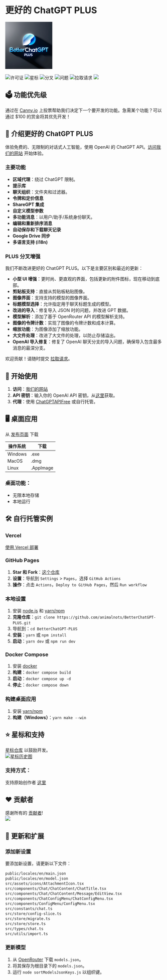 # 更好的 ChatGPT PLUS

<p>
    <a href="https://animalnots.github.io/BetterChatGPT-PLUS/" target="_blank"><img src="public/public.jpg" alt="Better ChatGPT" width="150" /></a>
</p>

![许可证](https://img.shields.io/github/license/animalnots/BetterChatGPT-PLUS?style=flat-square)
![星标](https://img.shields.io/github/stars/animalnots/BetterChatGPT-PLUS?style=flat-square)
![分叉](https://img.shields.io/github/forks/animalnots/BetterChatGPT-PLUS?style=flat-square)
![问题](https://img.shields.io/github/issues/animalnots/BetterChatGPT-PLUS?style=flat-square)
![拉取请求](https://img.shields.io/github/issues-pr/animalnots/BetterChatGPT-PLUS?style=flat-square)
<a href="https://discord.gg/2CKfAbAJrH"><img src="https://cdn.prod.website-files.com/6257adef93867e50d84d30e2/636e0b52aa9e99b832574a53_full_logo_blurple_RGB.png" height="20"></a>

## 🗳️ 功能优先级

通过在 [Canny.io](https://betterchatgpt.canny.io/feature-requests) 上投票帮助我们决定下一个要开发的功能。急需某个功能？可以通过 $100 的赏金将其优先开发！

## 🚀 介绍更好的 ChatGPT PLUS

体验免费的、无限制的对话式人工智能，使用 OpenAI 的 ChatGPT API。[访问我们的网站](https://animalnots.github.io/BetterChatGPT-PLUS/) 开始体验。

### 主要功能

- **区域代理**：绕过 ChatGPT 限制。
- **提示库**
- **聊天组织**：文件夹和过滤器。
- **令牌和定价信息**
- **ShareGPT 集成**
- **自定义模型参数**
- **多功能消息**：以用户/助手/系统身份聊天。
- **编辑和重新排序消息**
- **自动保存和下载聊天记录**
- **Google Drive 同步**
- **多语言支持 (i18n)**

### PLUS 分叉增强

我们不断改进更好的 ChatGPT PLUS。以下是主要区别和最近的更新：

- **小型 UI 增强**：更时尚、更直观的界面，包括更新的附件图标，现在移动到底部。
- **剪贴板支持**：直接从剪贴板粘贴图像。
- **图像界面**：支持支持的模型的图像界面。
- **标题模型选择**：允许指定用于聊天标题生成的模型。
- **改进的导入**：修复导入 JSON 时的问题，并改进 GPT 数据。
- **模型解析**：添加了基于 OpenRouter API 的模型解析支持。
- **图像的令牌计数**：实现了图像的令牌计数和成本计算。
- **缩放功能**：为图像添加了缩放功能。
- **大文件处理**：改进了大文件的处理，以防止存储溢出。
- **OpenAI 导入修复**：修复了 OpenAI 聊天分支的导入问题，确保导入包含最多消息的最深分支。

欢迎贡献！请随时提交 [拉取请求](https://github.com/animalnots/BetterChatGPT-PLUS/pulls)。

## 🚀 开始使用

1. **访问**：[我们的网站](https://animalnots.github.io/BetterChatGPT-PLUS/)
2. **API 密钥**：输入你的 OpenAI API 密钥，从[这里](https://platform.openai.com/account/api-keys)获取。
3. **代理**：使用 [ChatGPTAPIFree](https://github.com/ayaka14732/ChatGPTAPIFree) 或自行托管。

## 🖥️ 桌面应用

从 [发布页面](https://github.com/animalnots/BetterChatGPT-PLUS/releases) 下载

| 操作系统 | 下载     |
| -------- | -------- |
| Windows  | .exe     |
| MacOS    | .dmg     |
| Linux    | .AppImage|

### 桌面功能：

- 无限本地存储
- 本地运行

## 🛠️ 自行托管实例

### Vercel

[使用 Vercel 部署](https://vercel.com/new/clone?repository-url=https%3A%2F%2Fgithub.com%2Fanimalnots%2FBetterChatGPT-PLUS)

### GitHub Pages

1. **Star 和 Fork**：[这个仓库](https://github.com/animalnots/BetterChatGPT-PLUS)
2. **设置**：导航到 `Settings` > `Pages`，选择 `GitHub Actions`
3. **操作**：点击 `Actions`，`Deploy to GitHub Pages`，然后 `Run workflow`

### 本地设置

1. 安装 [node.js](https://nodejs.org/en/) 和 [yarn/npm](https://www.npmjs.com/)
2. **克隆仓库**：`git clone https://github.com/animalnots/BetterChatGPT-PLUS.git`
3. 导航到：`cd BetterChatGPT-PLUS`
4. **安装**：`yarn` 或 `npm install`
5. **启动**：`yarn dev` 或 `npm run dev`

### Docker Compose

1. 安装 [docker](https://www.docker.com/)
2. **构建**：`docker compose build`
3. **启动**：`docker compose up -d`
4. **停止**：`docker compose down`

### 构建桌面应用

1. 安装 [yarn/npm](https://www.npmjs.com/)
2. **构建（Windows）**：`yarn make --win`

## ⭐️ 星标和支持

[星标仓库](https://github.com/animalnots/BetterChatGPT-PLUS) 以鼓励开发。
<br />[![星标历史图](https://api.star-history.com/svg?repos=animalnots/BetterChatGPT-PLUS&type=Date)](https://github.com/animalnots/BetterChatGPT-PLUS/stargazers)

### 支持方式：

支持原始创作者 [这里](https://github.com/ztjhz/BetterChatGPT?tab=readme-ov-file#-support)

## ❤️ 贡献者

感谢所有的 [贡献者](https://github.com/animalnots/BetterChatGPT-PLUS/graphs/contributors)!
<br /><a href="https://github.com/animalnots/BetterChatGPT-PLUS/graphs/contributors">
<img src="https://contrib.rocks/image?repo=animalnots/BetterChatGPT-PLUS" />
</a>

## 🚀 更新和扩展

### 添加新设置

要添加新设置，请更新以下文件：

```plaintext
public/locales/en/main.json
public/locales/en/model.json
src/assets/icons/AttachmentIcon.tsx
src/components/Chat/ChatContent/ChatTitle.tsx
src/components/Chat/ChatContent/Message/EditView.tsx
src/components/ChatConfigMenu/ChatConfigMenu.tsx
src/components/ConfigMenu/ConfigMenu.tsx
src/constants/chat.ts
src/store/config-slice.ts
src/store/migrate.ts
src/store/store.ts
src/types/chat.ts
src/utils/import.ts
```

### 更新模型

1. 从 [OpenRouter](https://openrouter.ai/api/v1/models) 下载 `models.json`。
2. 将其保存为根目录下的 `models.json`。
3. 运行 `node sortModelsJsonKeys.js` 以组织键。